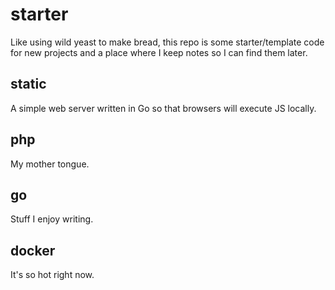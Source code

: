 # starter

Like using wild yeast to make bread, this repo is some starter/template code for
new projects and a place where I keep notes so I can find them later.

## static

A simple web server written in Go so that browsers will execute JS locally.

## php

My mother tongue.

## go

Stuff I enjoy writing.

## docker

It's so hot right now.
